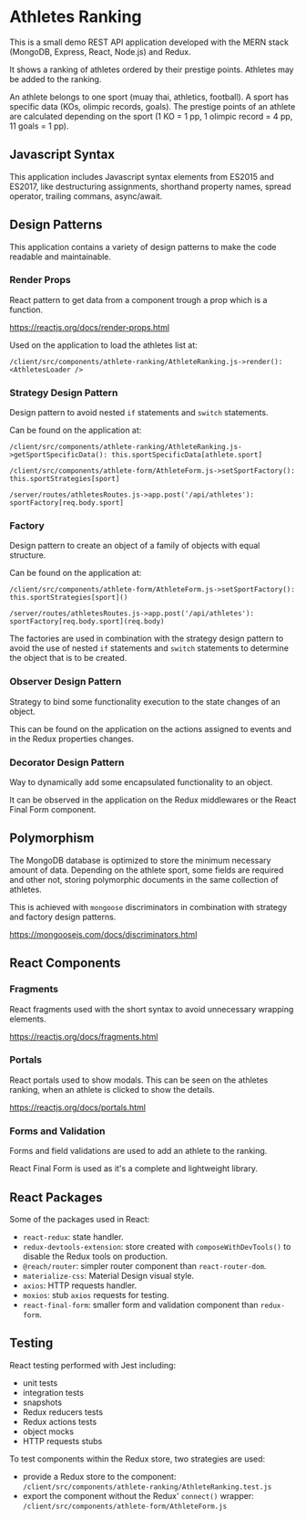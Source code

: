 # Athletes Ranking

This is a small demo REST API application developed with the MERN stack (MongoDB, Express, React, Node.js) and Redux.

It shows a ranking of athletes ordered by their prestige points. Athletes may be added to the ranking.

An athlete belongs to one sport (muay thai, athletics, football). A sport has specific data (KOs, olimpic records, goals). The prestige points of an athlete are calculated depending on the sport (1 KO = 1 pp, 1 olimpic record = 4 pp, 11 goals = 1 pp).

## Javascript Syntax

This application includes Javascript syntax elements from ES2015 and ES2017, like destructuring assignments, shorthand property names, spread operator, trailing commans, async/await.

## Design Patterns

This application contains a variety of design patterns to make the code readable and maintainable.

### Render Props

React pattern to get data from a component trough a prop which is a function.

https://reactjs.org/docs/render-props.html

Used on the application to load the athletes list at:

```
/client/src/components/athlete-ranking/AthleteRanking.js->render(): <AthletesLoader />
```

### Strategy Design Pattern

Design pattern to avoid nested `if` statements and `switch` statements.

Can be found on the application at:

```
/client/src/components/athlete-ranking/AthleteRanking.js->getSportSpecificData(): this.sportSpecificData[athlete.sport]

/client/src/components/athlete-form/AthleteForm.js->setSportFactory(): this.sportStrategies[sport]

/server/routes/athletesRoutes.js->app.post('/api/athletes'): sportFactory[req.body.sport]
```

### Factory

Design pattern to create an object of a family of objects with equal structure.

Can be found on the application at:

```
/client/src/components/athlete-form/AthleteForm.js->setSportFactory(): this.sportStrategies[sport]()

/server/routes/athletesRoutes.js->app.post('/api/athletes'): sportFactory[req.body.sport](req.body)
```
The factories are used in combination with the strategy design pattern to avoid the use of nested `if` statements and `switch` statements to determine the object that is to be created.

### Observer Design Pattern

Strategy to bind some functionality execution to the state changes of an object.

This can be found on the application on the actions assigned to events and in the Redux properties changes.

### Decorator Design Pattern

Way to dynamically add some encapsulated functionality to an object.

It can be observed in the application on the Redux middlewares or the React Final Form component.

## Polymorphism

The MongoDB database is optimized to store the minimum necessary amount of data. Depending on the athlete sport, some fields are required and other not, storing polymorphic documents in the same collection of athletes.

This is achieved with `mongoose` discriminators in combination with strategy and factory design patterns.

https://mongoosejs.com/docs/discriminators.html

## React Components

### Fragments

React fragments used with the short syntax to avoid unnecessary wrapping elements.

https://reactjs.org/docs/fragments.html

### Portals

React portals used to show modals. This can be seen on the athletes ranking, when an athlete is clicked to show the details.

https://reactjs.org/docs/portals.html

### Forms and Validation

Forms and field validations are used to add an athlete to the ranking.

React Final Form is used as it's a complete and lightweight library.

## React Packages

Some of the packages used in React:

- `react-redux`: state handler.
- `redux-devtools-extension`: store created with `composeWithDevTools()` to disable the Redux tools on production.
- `@reach/router`: simpler router component than `react-router-dom`.
- `materialize-css`: Material Design visual style.
- `axios`: HTTP requests handler.
- `moxios`: stub `axios` requests for testing.
- `react-final-form`: smaller form and validation component than `redux-form`.

## Testing

React testing performed with Jest including:
- unit tests
- integration tests
- snapshots
- Redux reducers tests
- Redux actions tests
- object mocks
- HTTP requests stubs

To test components within the Redux store, two strategies are used:
- provide a Redux store to the component: `/client/src/components/athlete-ranking/AthleteRanking.test.js`
- export the component without the Redux' `connect()` wrapper:
`/client/src/components/athlete-form/AthleteForm.js`

